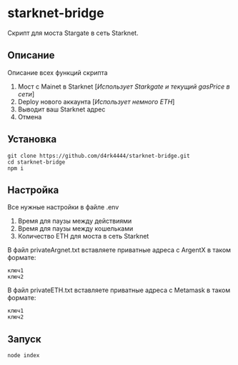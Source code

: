 # starknet-bridge
Скрипт для моста Stargate в сеть Starknet.

## Описание
Описание всех функций скрипта      

1. Мост с Mainet в Starknet [*Использует Starkgate и текущий gasPrice в сети*]   
2. Deploy нового аккаунта [*Использует немного ETH*]
3. Выводит ваш Starknet адрес
0. Отмена
    
## Установка
```
git clone https://github.com/d4rk4444/starknet-bridge.git
cd starknet-bridge
npm i
```

## Настройка
Все нужные настройки в файле .env    

1. Время для паузы между действиями        
2. Время для паузы между кошельками       
3. Количество ETH для моста в сеть Starknet        

В файл privateArgnet.txt вставляете приватные адреса с ArgentX в таком формате:     
```
ключ1
ключ2
```
          
В файл privateETH.txt вставляете приватные адреса с Metamask в таком формате:    
```
ключ1
ключ2
```
## Запуск
```
node index
```